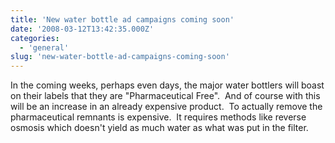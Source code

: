 ```yaml
---
title: 'New water bottle ad campaigns coming soon'
date: '2008-03-12T13:42:35.000Z'
categories:
  - 'general'
slug: 'new-water-bottle-ad-campaigns-coming-soon'
---
```


In the coming weeks, perhaps even days, the major water bottlers will boast on their labels that they are "Pharmaceutical Free".  And of course with this will be an increase in an already expensive product.  To actually remove the pharmaceutical remnants is expensive.  It requires methods like reverse osmosis which doesn't yield as much water as what was put in the filter.

